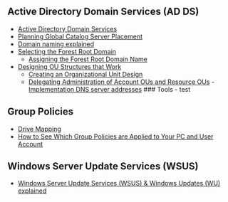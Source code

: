 

## Active Directory Domain Services (AD DS)
   - [Active Directory Domain Services](https://docs.microsoft.com/en-us/windows-server/identity/ad-ds/active-directory-domain-services)
   - [Planning Global Catalog Server Placement](https://docs.microsoft.com/en-us/windows-server/identity/ad-ds/plan/planning-global-catalog-server-placement)
   - [Domain naming explained](https://docs.google.com/document/d/1QTrEi7ZSpEi4CYMOcE79W1x3F4pAlGE5o19yfCiW1Mg)
   - [Selecting the Forest Root Domain](https://docs.microsoft.com/en-us/windows-server/identity/ad-ds/plan/selecting-the-forest-root-domain)
      - [Assigning the Forest Root Domain Name](https://docs.microsoft.com/en-us/previous-versions/windows/it-pro/windows-server-2003/cc738121(v=ws.10))
   - [Designing OU Structures that Work](https://technet.microsoft.com/en-us/library/2008.05.oudesign.aspx)
      - [Creating an Organizational Unit Design](https://docs.microsoft.com/en-us/windows-server/identity/ad-ds/plan/creating-an-organizational-unit-design)
      - [Delegating Administration of Account OUs and Resource OUs](https://docs.microsoft.com/en-us/windows-server/identity/ad-ds/plan/delegating-administration-of-account-ous-and-resource-ous)
    - [Implementation DNS server addresses](https://docs.google.com/document/d/1_d0DV5Wi1qMSjhWtm3CdVbJJ6rYHdnjhKyqmxdDwpYE)
    ### Tools
    - test
    
## Group Policies
   - [Drive Mapping](https://docs.google.com/document/d/1z7OLrTorIgvbdIiHmSDrXwGDjhjBTEC3ZLBObe7lJYg)
   - [How to See Which Group Policies are Applied to Your PC and User Account](https://www.tecklyfe.com/how-to-see-which-group-policies-are-applied-to-your-pc-and-user-account)
  
## Windows Server Update Services (WSUS)
   - [Windows Server Update Services (WSUS) & Windows Updates (WU) explained](https://docs.google.com/document/d/1JRByXOwB0qKXjh2qwyq-ob33PsbK9o3wrIe7l60WoTU)
